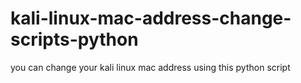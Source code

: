# kali-linux-mac-address-change-scripts-python
you can change your kali linux mac address using this python script
